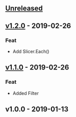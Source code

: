 <a name="unreleased"></a>
## [Unreleased]


<a name="v1.2.0"></a>
## [v1.2.0] - 2019-02-26
### Feat
- Add Slicer.Each()


<a name="v1.1.0"></a>
## [v1.1.0] - 2019-02-26
### Feat
- Added Filter


<a name="v1.0.0"></a>
## v1.0.0 - 2019-01-13

[Unreleased]: https://github.com/leaanthony/slicer/compare/v1.2.0...HEAD
[v1.2.0]: https://github.com/leaanthony/slicer/compare/v1.1.0...v1.2.0
[v1.1.0]: https://github.com/leaanthony/slicer/compare/v1.0.0...v1.1.0
